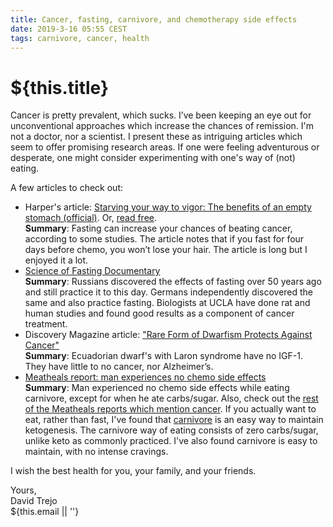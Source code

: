 ```yaml
---
title: Cancer, fasting, carnivore, and chemotherapy side effects
date: 2019-3-16 05:55 CEST
tags: carnivore, cancer, health
---
```

# ${this.title}

Cancer is pretty prevalent, which sucks. I’ve been keeping an eye out for unconventional approaches which increase the chances of remission. I'm not a doctor, nor a scientist. I present these as intriguing articles which seem to offer promising research areas. If one were feeling adventurous or desperate, one might consider experimenting with one's way of (not) eating.

A few articles to check out:

- Harper's article: [Starving your way to vigor: The benefits of an empty stomach
 (official)](https://harpers.org/archive/2012/03/starving-your-way-to-vigor/). Or, [read free](https://cloudup.com/cgrXJBHXyeo).  
    **Summary**: Fasting can increase your chances of beating cancer, according to some studies. The article notes that if you fast for four days before chemo, you won’t lose your hair. The article is long but I enjoyed it a lot.
- [Science of Fasting Documentary](https://www.youtube.com/watch?v=t1b08X-GvRs)  
    **Summary**: Russians discovered the effects of fasting over 50 years ago and still practice it to this day. Germans independently discovered the same and also practice fasting. Biologists at UCLA have done rat and human studies and found good results as a component of cancer treatment.
-  Discovery Magazine article: ["Rare Form of Dwarfism Protects Against Cancer"](http://discovermagazine.com/2013/april/19-double-edged-genes)  
    **Summary**: Ecuadorian dwarf's with Laron syndrome have no IGF-1. They have little to no cancer, nor Alzheimer’s.
- [Meatheals report: man experiences no chemo side effects](https://meatheals.com/2019/03/03/matthew-s/)  
    **Summary**: Man experienced no chemo side effects while eating carnivore, except for when he ate carbs/sugar. Also, check out the [rest of the Meatheals reports which mention cancer](https://meatheals.com/?s=Cancer). If you actually want to eat, rather than fast, I've found that [carnivore](https://dtrejo.com/why-go-carnivore-aka-zero-carb) is an easy way to maintain ketogenesis. The carnivore way of eating consists of zero carbs/sugar, unlike keto as commonly practiced. I've also found carnivore is easy to maintain, with no intense cravings.

I wish the best health for you, your family, and your friends.

Yours,  
<span class="serif i">David Trejo</span><br/>
${this.email || ''}
